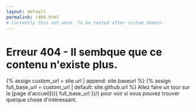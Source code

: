 ```yaml
---
layout: default
permalink: /404.html
# Currently this not work. To be tested after custom domain
---
```

# Erreur 404 - Il sembque que ce contenu n'existe plus.

{% assign custom_url = site.url | append: site.baseurl %}
{% assign full_base_url = custom_url | default: site.github.url %}
Allez faire un tour sur la [page d'accueil]({{ full_base_url }}/) pour voir si vous pouvez trouver quelque chose d'intéressant.
